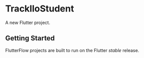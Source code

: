 # TracklloStudent

A new Flutter project.

## Getting Started

FlutterFlow projects are built to run on the Flutter _stable_ release.
